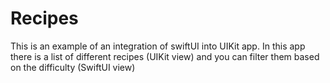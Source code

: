 # Recipes
This is an example of an integration of swiftUI into UIKit app. 
In this app there is a list of different recipes (UIKit view) and you can filter them based on the difficulty (SwiftUI view)
